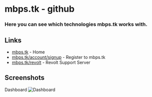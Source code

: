 # mbps.tk - github

### Here you can see which technologies mbps.tk works with.

## Links
- [mbps.tk](https://mbps.tk) - Home
- [mbps.tk/account/signup](https://mbps.tk/account/signup) - Register to mbps.tk
- [mbps.tk/revolt](https://mbps.tk/revolt) - Revolt Support Server

## Screenshots
Dashboard
![Dashboard](https://cdn.ramco.mbps.tk/cdn/caxqlfv84b.png)
